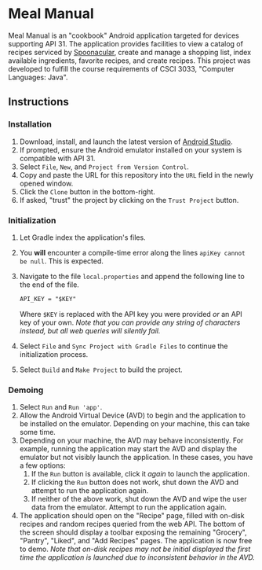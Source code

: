 # Meal Manual
Meal Manual is an "cookbook" Android application targeted for devices
supporting API 31. The application provides facilities to view a catalog of
recipes serviced by [Spoonacular](https://spoonacular.com), create and manage a
shopping list, index available ingredients, favorite recipes, and create
recipes. This project was developed to fulfill the course requirements of CSCI
3033, "Computer Languages: Java".

## Instructions
### Installation
1. Download, install, and launch the latest version of [Android Studio](https://developer.android.com/studio).
2. If prompted, ensure the Android emulator installed on your system is
   compatible with API 31.
2. Select `File`, `New`, and `Project from Version Control`.
3. Copy and paste the URL for this repository into the `URL` field in the newly
   opened window.
4. Click the `Clone` button in the bottom-right.
5. If asked, "trust" the project by clicking on the `Trust Project` button.

### Initialization
1. Let Gradle index the application's files.
2. You **will** encounter a compile-time error along the lines `apiKey cannot
   be null`. This is expected.
3. Navigate to the file `local.properties` and append the following line to the
   end of the file.

   ```txt
   API_KEY = "$KEY"
   ```

   Where `$KEY` is replaced with the API key you were provided _or_ an API key
   of your own. _Note that you can provide any string of characters instead, but all web queries
   will silently fail._
4. Select `File` and `Sync Project with Gradle Files` to continue the
   initialization process.
5. Select `Build` and `Make Project` to build the project.

### Demoing
1. Select `Run` and `Run 'app'`.
2. Allow the Android Virtual Device (AVD) to begin and the application to be
   installed on the emulator. Depending on your machine, this can take some
   time.
3. Depending on your machine, the AVD may behave inconsistently. For example,
   running the application may start the AVD and display the emulator but not
   visibly launch the application. In these cases, you have a few options:
    1. If the `Run` button is available, click it _again_ to launch the
       application.
    2. If clicking the `Run` button does not work, shut down the AVD and
       attempt to run the application again.
    3. If neither of the above work, shut down the AVD and wipe the user data
       from the emulator. Attempt to run the application again.
4. The application should open on the "Recipe" page, filled with on-disk recipes and random recipes
   queried from the web API. The bottom of the screen should display a toolbar exposing the
   remaining "Grocery", "Pantry", "Liked", and "Add Recipes" pages. The application is now free to
   demo. _Note that on-disk recipes may not be initial displayed the first time the application is
   launched due to inconsistent behavior in the AVD._
